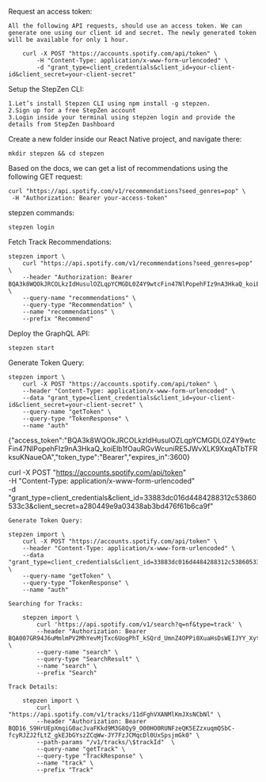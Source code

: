 Request an access token:

    All the following API requests, should use an access token. We can generate one using our client id and secret. The newly generated token will be available for only 1 hour.

        curl -X POST "https://accounts.spotify.com/api/token" \
            -H "Content-Type: application/x-www-form-urlencoded" \
            -d "grant_type=client_credentials&client_id=your-client-id&client_secret=your-client-secret"

Setup the StepZen CLI:

    1.Let’s install Stepzen CLI using npm install -g stepzen.
    2.Sign up for a free StepZen account
    3.Login inside your terminal using stepzen login and provide the details from StepZen Dashboard

Create a new folder inside our React Native project, and navigate there:

    mkdir stepzen && cd stepzen

Based on the docs, we can get a list of recommendations using the following GET request:

    curl "https://api.spotify.com/v1/recommendations?seed_genres=pop" \
     -H "Authorization: Bearer your-access-token"

stepzen commands:

    stepzen login

Fetch Track Recommendations:

    stepzen import \
        curl "https://api.spotify.com/v1/recommendations?seed_genres=pop" \
        --header "Authorization: Bearer BQA3k8WQOkJRCOLkzIdHusulOZLqpYCMGDL0Z4Y9wtcFin47NlPopehFIz9nA3HkaQ_koiElb1fOauRGvWcuniRE5JWvXLK9XxqATbTFRksuKNaueOA" \
        --query-name "recommendations" \
        --query-type "Recommendation" \
        --name "recommendations" \
        --prefix "Recommend"

Deploy the GraphQL API:

    stepzen start

Generate Token Query:

    stepzen import \
        curl -X POST "https://accounts.spotify.com/api/token" \
        --header "Content-Type: application/x-www-form-urlencoded" \
        --data "grant_type=client_credentials&client_id=your-client-id&client_secret=your-client-secret" \
        --query-name "getToken" \
        --query-type "TokenResponse" \
        --name "auth"

{"access_token":"BQA3k8WQOkJRCOLkzIdHusulOZLqpYCMGDL0Z4Y9wtcFin47NlPopehFIz9nA3HkaQ_koiElb1fOauRGvWcuniRE5JWvXLK9XxqATbTFRksuKNaueOA","token_type":"Bearer","expires_in":3600}

curl -X POST "https://accounts.spotify.com/api/token" \
 -H "Content-Type: application/x-www-form-urlencoded" \
 -d "grant_type=client_credentials&client_id=33883dc016d4484288312c53860533c3&client_secret=a280449e9a03438ab3bd476f61b6ca9f"

    Generate Token Query:

    stepzen import \
        curl -X POST "https://accounts.spotify.com/api/token" \
        --header "Content-Type: application/x-www-form-urlencoded" \
        --data "grant_type=client_credentials&client_id=33883dc016d4484288312c53860533c3&client_secret=a280449e9a03438ab3bd476f61b6ca9f" \
        --query-name "getToken" \
        --query-type "TokenResponse" \
        --name "auth"

    Searching for Tracks:

        stepzen import \
            curl 'https://api.spotify.com/v1/search?q=nf&type=track' \
            --header "Authorization: Bearer BQA007GR94J6uMmlmPV2MhYevMjTxc6UogPhT_kSQrd_UmnZ4OPPi0XuaHsDsWEIJYY_Xyt7gAy3eNf1hPYjPpuhqEaWcN0n6nBQ4LT0rak8z1IvPRw" \
            --query-name "search" \
            --query-type "SearchResult" \
            --name "search" \
            --prefix "Search"

    Track Details:

        stepzen import \
            curl "https://api.spotify.com/v1/tracks/11dFghVXANMlKmJXsNCbNl" \
            --header "Authorization: Bearer BQD16_S9HrUEpXmqiG0acJvaFKkd9M3G8Qy9_O00HO0RUNFzeQK5EZzxuqmQSbC-fcyRJZJ2fLtZ_gkEJbGYszZCqWw-JY7FzJCMqcDl0UxSpsjmGk0" \
            --path-params "/v1/tracks/\$trackId"  \
            --query-name "getTrack" \
            --query-type "TrackResponse" \
            --name "track" \
            --prefix "Track"
